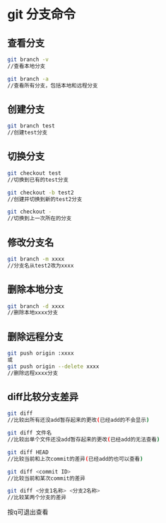 # git 分支命令

## 查看分支

```bash
git branch -v
//查看本地分支

git branch -a
//查看所有分支，包括本地和远程分支
```

## 创建分支

```bash
git branch test
//创建test分支
```

## 切换分支

```bash
git checkout test
//切换到已有的test分支

git checkout -b test2
//创建并切换到新的test2分支

git checkout -
//切换到上一次所在的分支
```

## 修改分支名

```bash
git branch -m xxxx
//分支名从test2改为xxxx
```

## 删除本地分支

```bash
git branch -d xxxx
//删除本地xxxx分支
```

## 删除远程分支

```bash
git push origin :xxxx
或
git push origin --delete xxxx
//删除远程xxxx分支
```

## diff比较分支差异
```bash
git diff
//比较出所有还没add暂存起来的更改(已经add的不会显示)

git diff 文件名
//比较出单个文件还没add暂存起来的更改(已经add的无法查看)

git diff HEAD
//比较当前和上次commit的差异(已经add的也可以查看)

git diff <commit ID>
//比较当前和某次commit的差异

git diff <分支1名称> <分支2名称>
//比较某两个分支的差异
```
按q可退出查看

